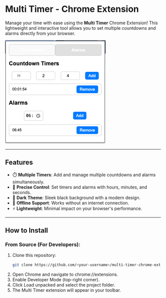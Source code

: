 # **Multi Timer - Chrome Extension**

Manage your time with ease using the **Multi Timer** Chrome Extension! This lightweight and interactive tool allows you to set multiple countdowns and alarms directly from your browser.

![Demo](./Demo.png)

---

## **Features**

- ⏱️ **Multiple Timers**: Add and manage multiple countdowns and alarms simultaneously.
- 🎯 **Precise Control**: Set timers and alarms with hours, minutes, and seconds.
- 🌙 **Dark Theme**: Sleek black background with a modern design.
- 🚀 **Offline Support**: Works without an internet connection.
- ⚡ **Lightweight**: Minimal impact on your browser's performance.

---

## **How to Install**

### From Source (For Developers):

1. Clone this repository:
   ```bash
   git clone https://github.com/<your-username>/multi-timer-chrome-extension.git
2. Open Chrome and navigate to chrome://extensions.
3. Enable Developer Mode (top-right corner).
4. Click Load unpacked and select the project folder.
5. The Multi Timer extension will appear in your toolbar.